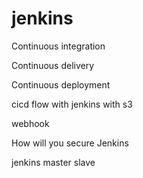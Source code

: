 # jenkins
Continuous integration

Continuous delivery

Continuous deployment

cicd flow with jenkins with s3

webhook

How will you secure Jenkins

jenkins master slave
